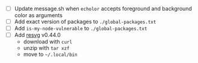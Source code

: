 - [ ] Update message.sh when `echolor` accepts foreground and background color
      as arguments
- [ ] Add exact version of packages to `./global-packages.txt`
- [ ] Add `is-my-node-vulnerable` to `./global-packages.txt`
- [ ] Add [resvg](https://github.com/linebender/resvg) v0.44.0
  - download with `curl`
  - unzip with `tar xzf`
  - move to `~/.local/bin`
